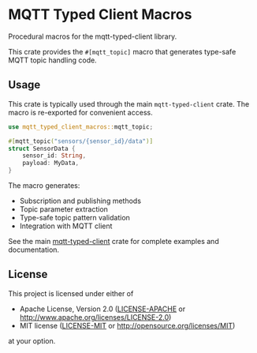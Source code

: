 # MQTT Typed Client Macros

Procedural macros for the mqtt-typed-client library.

This crate provides the `#[mqtt_topic]` macro that generates type-safe MQTT topic handling code.

## Usage

This crate is typically used through the main `mqtt-typed-client` crate. The macro is re-exported for convenient access.

```rust
use mqtt_typed_client_macros::mqtt_topic;

#[mqtt_topic("sensors/{sensor_id}/data")]
struct SensorData {
    sensor_id: String,
    payload: MyData,
}
```

The macro generates:
- Subscription and publishing methods
- Topic parameter extraction
- Type-safe topic pattern validation
- Integration with MQTT client

See the main [mqtt-typed-client](https://crates.io/crates/mqtt-typed-client) crate for complete examples and documentation.

## License

This project is licensed under either of

 * Apache License, Version 2.0 ([LICENSE-APACHE](../LICENSE-APACHE) or http://www.apache.org/licenses/LICENSE-2.0)
 * MIT license ([LICENSE-MIT](../LICENSE-MIT) or http://opensource.org/licenses/MIT)

at your option.
